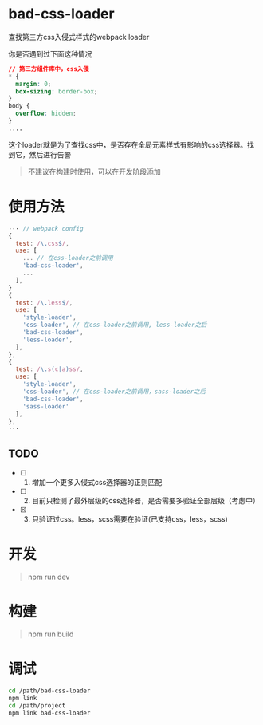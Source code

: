 # bad-css-loader
查找第三方css入侵式样式的webpack loader

你是否遇到过下面这种情况
```css
// 第三方组件库中，css入侵
* {
  margin: 0;
  box-sizing: border-box;
}
body {
  overflow: hidden;
}
....
```

这个loader就是为了查找css中，是否存在全局元素样式有影响的css选择器。找到它，然后进行告警

> 不建议在构建时使用，可以在开发阶段添加

# 使用方法
```js
··· // webpack config
{
  test: /\.css$/,
  use: [
    ... // 在css-loader之前调用
    'bad-css-loader',
    ...
  ],
}
{
  test: /\.less$/,
  use: [
    'style-loader',
    'css-loader', // 在css-loader之前调用, less-loader之后
    'bad-css-loader',
    'less-loader',
  ],
},
{
  test: /\.s(c|a)ss/,
  use: [
    'style-loader',
    'css-loader', // 在css-loader之前调用，sass-loader之后
    'bad-css-loader',
    'sass-loader'
  ],
},
···
```

## TODO
- [ ] 1. 增加一个更多入侵式css选择器的正则匹配
- [ ] 2. 目前只检测了最外层级的css选择器，是否需要多验证全部层级（考虑中）
- [x] 3. 只验证过css。less，scss需要在验证(已支持css，less，scss)

# 开发
> npm run dev

# 构建
> npm run build

# 调试
```bash
cd /path/bad-css-loader
npm link
cd /path/project
npm link bad-css-loader
```